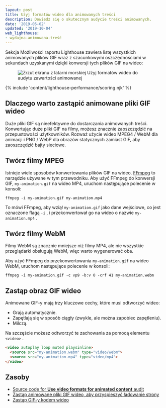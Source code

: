 ```yaml
---
layout: post
title: Użyj formatów wideo dla animowanych treści
description: Dowiedz się o skutecznym audycie treści animowanych.
date: '2019-05-02'
updated: '2019-10-04'
web_lighthouse:
- wydajna-animowana-treść
---
```


Sekcja Możliwości raportu Lighthouse zawiera listę wszystkich animowanych plików GIF wraz z szacunkowymi oszczędnościami w sekundach uzyskanymi dzięki konwersji tych plików GIF na wideo:

<figure class="w-figure"><img class="w-screenshot" src="efficient-animated-content.png" alt="Zrzut ekranu z latarni morskiej Użyj formatów wideo do audytu zawartości animowanej"></figure>

{% include 'content/lighthouse-performance/scoring.njk' %}

## Dlaczego warto zastąpić animowane pliki GIF wideo

Duże pliki GIF są nieefektywne do dostarczania animowanych treści. Konwertując duże pliki GIF na filmy, możesz znacznie zaoszczędzić na przepustowości użytkowników. Rozważ użycie wideo MPEG4 / WebM dla animacji i PNG / WebP dla obrazów statycznych zamiast GIF, aby zaoszczędzić bajty sieciowe.

## Twórz filmy MPEG

Istnieje wiele sposobów konwertowania plików GIF na wideo. [FFmpeg](https://ffmpeg.org/) to narzędzie używane w tym przewodniku. Aby użyć FFmpeg do konwersji GIF, `my-animation.gif` na wideo MP4, uruchom następujące polecenie w konsoli:

`ffmpeg -i my-animation.gif my-animation.mp4`

To mówi FFmpeg, aby wziął `my-animation.gif` jako dane wejściowe, co jest oznaczone flagą `-i` , i przekonwertował go na wideo o nazwie `my-animation.mp4` .

## Twórz filmy WebM

Filmy WebM są znacznie mniejsze niż filmy MP4, ale nie wszystkie przeglądarki obsługują WebM, więc warto wygenerować oba.

Aby użyć FFmpeg do przekonwertowania `my-animation.gif` na wideo WebM, uruchom następujące polecenie w konsoli:

`ffmpeg -i my-animation.gif -c vp9 -b:v 0 -crf 41 my-animation.webm`

## Zastąp obraz GIF wideo

Animowane GIF-y mają trzy kluczowe cechy, które musi odtworzyć wideo:

- Grają automatycznie.
- Zapętlają się w sposób ciągły (zwykle, ale można zapobiec zapętleniu).
- Milczą.

Na szczęście możesz odtworzyć te zachowania za pomocą elementu `<video>` .

```html
<video autoplay loop muted playsinline>
  <source src="my-animation.webm" type="video/webm">
  <source src="my-animation.mp4" type="video/mp4">
</video>
```

## Zasoby

- [Source code for **Use video formats for animated content** audit](https://github.com/GoogleChrome/lighthouse/blob/master/lighthouse-core/audits/byte-efficiency/efficient-animated-content.js)
- [Zastąp animowane pliki GIF wideo, aby przyspieszyć ładowanie strony](/replace-gifs-with-videos)
- [Zastąp GIF-y kodem wideo](/codelab-replace-gifs-with-video)
